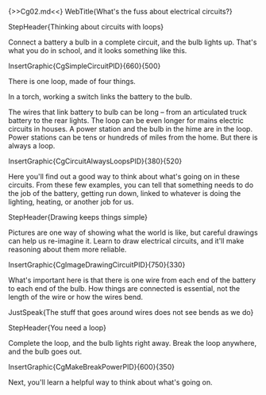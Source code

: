 {>>Cg02.md<<}
WebTitle{What's the fuss about  electrical circuits?}

StepHeader{Thinking about circuits with loops}

Connect a battery a bulb in a complete circuit, and the bulb lights up. That's what you do in school, and it looks something like this.

InsertGraphic{CgSimpleCircuitPID}{660}{500}

There is one loop, made of four things.

In a torch, working a switch links the battery to the bulb.

The wires that link battery to bulb can be long – from an articulated truck battery to the rear lights. The loop can be even longer for mains electric circuits in houses. A power station and the bulb in the hime are in the loop. Power stations can be tens or hundreds of miles from the home. But there is always a loop.

InsertGraphic{CgCircuitAlwaysLoopsPID}{380}{520}

Here you'll find out a good way to think about what's going on in these circuits. From these few examples, you can tell that something needs to do the job of the battery, getting run down, linked to whatever is doing the lighting, heating, or another job for us.

StepHeader{Drawing keeps things simple}

Pictures are one way of showing what the world is like, but careful drawings can help us re-imagine it. Learn to draw electrical circuits, and it'll make reasoning about them more reliable.

InsertGraphic{CgImageDrawingCircuitPID}{750}{330}

What's important here is that there is one wire from each end of the battery to each end of the bulb. How things are connected is essential, not the length of the wire or how the wires bend.

JustSpeak{The stuff that goes around wires does not see bends as we do}

StepHeader{You need a loop}

Complete the loop, and the bulb lights right away. Break the loop anywhere, and the bulb goes out.

InsertGraphic{CgMakeBreakPowerPID}{600}{350}

Next, you'll learn a helpful way to think about what's going on.

